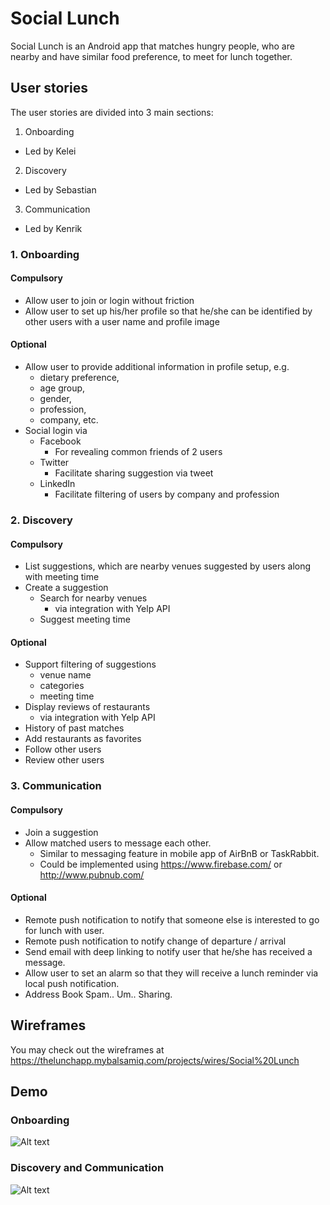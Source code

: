 # Social Lunch
Social Lunch is an Android app that matches hungry people, who are nearby and have similar food preference, to meet for lunch together.

## User stories
The user stories are divided into 3 main sections:

1. Onboarding
  * Led by Kelei
2. Discovery
  * Led by Sebastian
3. Communication
  * Led by Kenrik

### 1. Onboarding
#### Compulsory
* Allow user to join or login without friction
* Allow user to set up his/her profile so that he/she can be identified by other users with a user name and profile image

#### Optional
* Allow user to provide additional information in profile setup, e.g. 
  + dietary preference, 
  + age group, 
  + gender, 
  + profession, 
  + company, etc.
* Social login via
  + Facebook
    - For revealing common friends of 2 users
  + Twitter
    - Facilitate sharing suggestion via tweet
  + LinkedIn
    - Facilitate filtering of users by company and profession

### 2. Discovery
#### Compulsory
* List suggestions, which are nearby venues suggested by users along with meeting time
* Create a suggestion
  + Search for nearby venues 
    - via integration with Yelp API
  + Suggest meeting time

#### Optional
* Support filtering of suggestions
  + venue name
  + categories
  + meeting time 
* Display reviews of restaurants 
  + via integration with Yelp API
* History of past matches
* Add restaurants as favorites
* Follow other users
* Review other users

### 3. Communication
#### Compulsory
* Join a suggestion
* Allow matched users to message each other.
  + Similar to messaging feature in mobile app of AirBnB or TaskRabbit.
  + Could be implemented using https://www.firebase.com/ or http://www.pubnub.com/

#### Optional
* Remote push notification to notify that someone else is interested to go for lunch with user.
* Remote push notification to notify change of departure / arrival
* Send email with deep linking to notify user that he/she has received a message.
* Allow user to set an alarm so that they will receive a lunch reminder via local push notification.
* Address Book Spam.. Um.. Sharing. 

## Wireframes
You may check out the wireframes at https://thelunchapp.mybalsamiq.com/projects/wires/Social%20Lunch

## Demo

### Onboarding
![Alt text](/gifs/onboarding/20150405.gif?raw=true "Onboarding")

### Discovery and Communication
![Alt text](https://s3-ap-southeast-1.amazonaws.com/sebng/projects/android-sociallunch/20150405.gif "Discovery and Communication")

